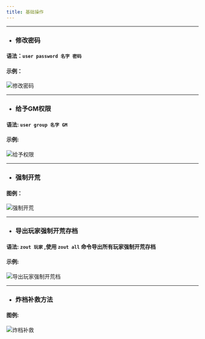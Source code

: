 ```yaml
---
title: 基础操作
---
```



-------
- ###  修改密码
####  语法：` user password 名字 密码 ` 
#### 示例： 
![修改密码](/img/pages/TShock/basic-01.png)
    
-------
 - ### 给予GM权限
  #### 语法: ` user group 名字 GM `
  #### 示例: 
  ![给予权限](/img/pages/TShock/basic-02.png)
       
-------
- ### 强制开荒
#### 图例：
![强制开荒](/img/pages/TShock/basic-04.png)

-------
- ### 导出玩家强制开荒存档
#### 语法: ` zout 玩家 ` ,使用 `zout all` 命令导出所有玩家强制开荒存档
#### 示例:
![导出玩家强制开荒档](/img/pages/TShock/basic-03.png)
    
-------
- ### 炸档补救方法
#### 图例:
![炸档补救](/img/pages/TShock/basic-05.png)